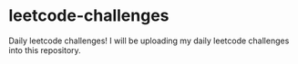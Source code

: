 # leetcode-challenges
Daily leetcode challenges! 
I will be uploading my daily leetcode challenges into this repository. 
